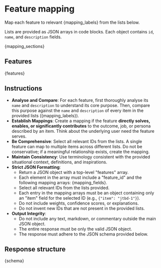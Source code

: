 # Feature mapping

Map each feature to relevant {mapping_labels} from the lists below.

Lists are provided as JSON arrays in code blocks.
Each object contains `id`, `name`, and `description` fields.

{mapping_sections}

## Features

{features}

## Instructions

- **Analyse and Compare**: For each feature, first thoroughly analyse its `name` and `description` to understand its core purpose. Then, compare this purpose against the `name` and `description` of every item in the provided lists ({mapping_labels}).
- **Establish Mappings**: Create a mapping if the feature **directly solves, enables, or significantly contributes** to the outcome, job, or persona described by an item. Think about the underlying user need the feature serves.
- **Be Comprehensive**: Select all relevant IDs from the lists. A single feature can map to multiple items across different lists. Do not be conservative; if a meaningful relationship exists, create the mapping.
- **Maintain Consistency**: Use terminology consistent with the provided situational context, definitions, and inspirations.
- **Strict JSON Formatting**:
  - Return a JSON object with a top-level "features" array.
  - Each element in the array must include a "feature_id" and the following mapping arrays: {mapping_fields}.
  - Select all relevant IDs from the lists provided.
  - Each entry in the mapping arrays must be an object containing only an "item" field for the selected ID (e.g., `{"item": "jtbd-1"}`).
  - Do not include weights, confidence scores, or explanations.
  - Do not invent new IDs that are not present in the provided lists.
- **Output Integrity**:
  - Do not include any text, markdown, or commentary outside the main JSON object.
  - The entire response must be only the valid JSON object.
  - The response must adhere to the JSON schema provided below.

## Response structure

{schema}
